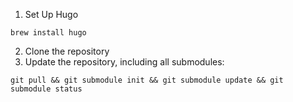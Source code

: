 1. Set Up Hugo

```
brew install hugo
```

2. Clone the repository
3. Update the repository, including all submodules:
```
git pull && git submodule init && git submodule update && git submodule status
```

